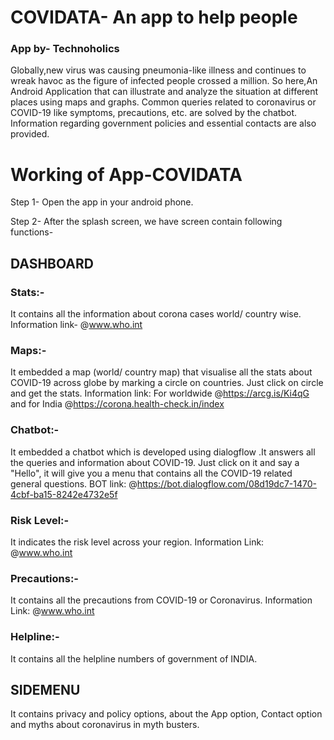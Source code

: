 # COVIDATA- An app to help people
### App by- Technoholics
Globally,new virus was causing pneumonia-like illness and continues to wreak havoc as the figure of infected people crossed a million. 
So here,An Android Application that can illustrate and analyze the situation at different places using 
maps and graphs. Common queries related to coronavirus or COVID-19 like symptoms, precautions, etc.
are solved by the chatbot. Information regarding government policies and essential contacts are also provided.

# Working of App-COVIDATA
Step 1- Open the app in your android phone.

Step 2- After the splash screen, we have screen contain following functions-

## DASHBOARD

### Stats:- 
It contains all the information about corona cases world/ country wise.
Information link- @www.who.int

### Maps:-
It embedded a map (world/ country map) that visualise all the stats about COVID-19 across
globe by marking a circle on countries.
Just click on circle and get the stats.
Information link: For worldwide @https://arcg.is/Ki4qG and for India @https://corona.health-check.in/index

### Chatbot:-
It embedded a chatbot which is developed using dialogflow .It answers all the queries and information 
about COVID-19. Just click on it and say a "Hello", it will give you a menu that contains all the COVID-19
related general questions.
BOT link: @https://bot.dialogflow.com/08d19dc7-1470-4cbf-ba15-8242e4732e5f

### Risk Level:-
It indicates the risk level across your region.
Information Link: @www.who.int

### Precautions:-
It contains all the precautions from COVID-19 or Coronavirus.
Information Link: @www.who.int

### Helpline:-
It contains all the helpline numbers of government of INDIA.


## SIDEMENU
It contains privacy and policy options, about the App option, Contact option and myths about coronavirus in myth busters.



